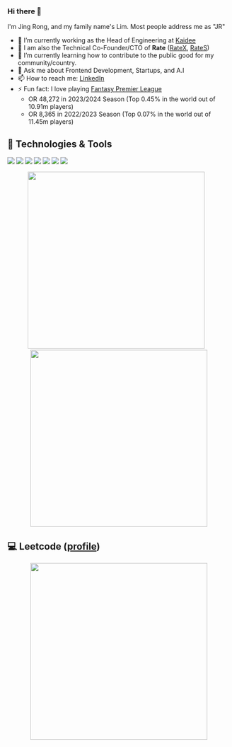 ### Hi there 👋

I'm Jing Rong, and my family name's Lim. Most people address me as "JR" 

- 🔭 I’m currently working as the Head of Engineering at [Kaidee](https://github.com/teamkaidee)
- 💼 I am also the Technical Co-Founder/CTO of **Rate** ([RateX](https://github.com/team-ratex), [RateS](https://github.com/rate-engineering)) 
- 🌱 I’m currently learning how to contribute to the public good for my community/country.
- 💬 Ask me about Frontend Development, Startups, and A.I
- 📫 How to reach me: [LinkedIn](https://www.linkedin.com/in/limjingrong/)
- ⚡ Fun fact: I love playing [Fantasy Premier League](https://fantasy.premierleague.com/entry/19524/history)
  - OR 48,272 in 2023/2024 Season (Top 0.45% in the world out of 10.91m players)
  - OR  8,365 in 2022/2023 Season (Top 0.07% in the world out of 11.45m players)


## 🔧 Technologies & Tools
![](https://img.shields.io/badge/OS-MacOS-informational?style=flat&logo=Apple&logoColor=white&color=6aa6f8)
![](https://img.shields.io/badge/Editor-VS_Code-informational?style=flat&logo=visual-studio-code&logoColor=white&color=6aa6f8)
![](https://img.shields.io/badge/Code-Typescript-informational?style=flat&logo=typescript&logoColor=white&color=6aa6f8)
![](https://img.shields.io/badge/Code-NextJS-informational?style=flat&logo=nextdotjs&logoColor=white&color=6aa6f8)
![](https://img.shields.io/badge/Code-React-informational?style=flat&logo=react&logoColor=white&color=6aa6f8)
![](https://img.shields.io/badge/Code-React_Native-informational?style=flat&logo=react&logoColor=white&color=6aa6f8)
![](https://img.shields.io/badge/Tools-TailwindCSS-informational?style=flat&logo=tailwindcss&logoColor=white&color=6aa6f8)

<p align="center">
  <img src="https://github-readme-stats.vercel.app/api?username=jjingrong&show_icons=true&hide_border=true&theme=bear" width="400">
  &nbsp&nbsp
  <img src="https://github-readme-streak-stats.herokuapp.com?user=jjingrong&hide_border=true&theme=bear" width="400">
</p>

## 💻 Leetcode ([profile](https://leetcode.com/jjingrong/))
<p align="center">
  <img src="https://leetcode-stats-six.vercel.app/?username=jjingrong&theme=dark" width="400" />
</p>

<!--
![](https://img.shields.io/badge/Code-Python-informational?style=flat&logo=python&logoColor=white&color=6aa6f8)
![](https://img.shields.io/badge/Code-Golang-informational?style=flat&logo=go&logoColor=white&color=6aa6f8)
![Top Langs](https://github-readme-stats.vercel.app/api/top-langs/?username=jjingrong)
[![trophy](https://github-profile-trophy.vercel.app/?username=jjingrong&theme=onedark)](https://github.com/ryo-ma/github-profile-trophy)
-->

